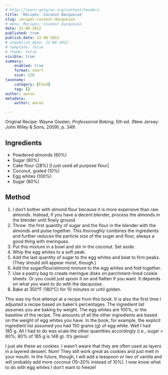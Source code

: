 ```yaml
---
# http://learn.getgrav.org/content/headers
title: 'Recipes: Coconut Dacquoise'
slug: recipes-coconut-dacquoise
# menu: Recipes: Coconut Dacquoise
date: 22-08-2012
published: true
publish_date: 22-08-2012
# unpublish_date: 22-08-2012
# template: false
# theme: false
visible: true
summary:
    enabled: true
    format: short
    size: 128
taxonomy:
    category: [Food]
    tag: []
author: aaron
metadata:
    author: aaron

---
```


Original Recipe: Wayne Gisslen, *Professional Baking*, 5th ed. (New Jersey: John Wiley & Sons, 2009), p. 349.

## Ingredients

- Powdered almonds (60%)
- Sugar (80%)
- Cake flour (28%) [I just used all purpose flour]
- Coconut, grated (10%)
- Egg whites (100%)
- Sugar (80%)

## Method

1. I don’t bother with almond flour because it is more expensive than raw almonds. Instead, if you have a decent blender, process the almonds in the blender until finely ground.
2. Throw  the first quantity of sugar and the flour in the blender with the almonds and pulse together. This thoroughly combines the ingredients and further reduces the particle size of the sugar and flour, always a good thing with meringues.
3. Put this mixture in a bowl and stir in the coconut. Set aside.
4. Whip the egg whites to a soft peak.
5. Add the last quantity of sugar to the egg whites and beat to firm peaks. (They should still appear moist, though.)
6. Add the sugar/flour/almond mixture to the egg whites and fold together.
7. Use a pastry bag to create meringue disks on parchment-lined cookie sheets. Or you could just spoon it on and flatten if you want. It depends on what you want to do with the dacquoise.
8. Bake at 350°F (180°C) for 10 minutes or until golden.

This was my first attempt at a recipe from this book. It is also the first time I adjusted a recipe based on baker’s percentages. The ingredient list assumes you are baking by weight. The egg whites are 100%, or the baseline of the recipe. The amounts of all the other ingredients are based on the weight of egg whites you have. In the book, for example, the explicit ingredient list assumed you had 150 grams (g) of egg white. Well I had 185 g. All I had to do was scale the other quantities accordingly (i.e., sugar = 80%; 80% of 185 g is 148 g). It’s genius!

I just ate these as cookies. I wasn’t aware that they are often used as layers in a layered dessert. Num! They still work great as cookies and just melt in your mouth. In the future, though, I will add a teaspoon or two of vanilla and will probably add more coconut (15–20% instead of 10%). I now know what to do with egg whites I don’t want to freeze!
